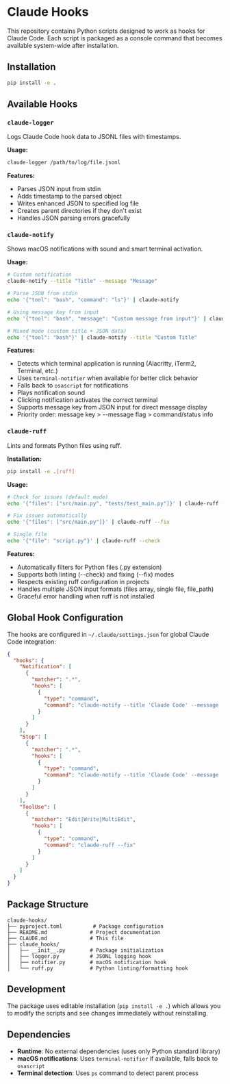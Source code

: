 # Claude Hooks

This repository contains Python scripts designed to work as hooks for Claude Code. Each script is packaged as a console command that becomes available system-wide after installation.

## Installation

```bash
pip install -e .
```

## Available Hooks

### `claude-logger`
Logs Claude Code hook data to JSONL files with timestamps.

**Usage:**
```bash
claude-logger /path/to/log/file.jsonl
```

**Features:**
- Parses JSON input from stdin
- Adds timestamp to the parsed object
- Writes enhanced JSON to specified log file
- Creates parent directories if they don't exist
- Handles JSON parsing errors gracefully

### `claude-notify`
Shows macOS notifications with sound and smart terminal activation.

**Usage:**
```bash
# Custom notification
claude-notify --title "Title" --message "Message"

# Parse JSON from stdin
echo '{"tool": "bash", "command": "ls"}' | claude-notify

# Using message key from input
echo '{"tool": "bash", "message": "Custom message from input"}' | claude-notify

# Mixed mode (custom title + JSON data)
echo '{"tool": "bash"}' | claude-notify --title "Custom Title"
```

**Features:**
- Detects which terminal application is running (Alacritty, iTerm2, Terminal, etc.)
- Uses `terminal-notifier` when available for better click behavior
- Falls back to `osascript` for notifications
- Plays notification sound
- Clicking notification activates the correct terminal
- Supports message key from JSON input for direct message display
- Priority order: message key > --message flag > command/status info

### `claude-ruff`
Lints and formats Python files using ruff.

**Installation:**
```bash
pip install -e .[ruff]
```

**Usage:**
```bash
# Check for issues (default mode)
echo '{"files": ["src/main.py", "tests/test_main.py"]}' | claude-ruff --check

# Fix issues automatically
echo '{"files": ["src/main.py"]}' | claude-ruff --fix

# Single file
echo '{"file": "script.py"}' | claude-ruff --check
```

**Features:**
- Automatically filters for Python files (.py extension)
- Supports both linting (--check) and fixing (--fix) modes
- Respects existing ruff configuration in projects
- Handles multiple JSON input formats (files array, single file, file_path)
- Graceful error handling when ruff is not installed

## Global Hook Configuration

The hooks are configured in `~/.claude/settings.json` for global Claude Code integration:

```json
{
  "hooks": {
    "Notification": [
      {
        "matcher": ".*",
        "hooks": [
          {
            "type": "command",
            "command": "claude-notify --title 'Claude Code' --message 'Notification received'"
          }
        ]
      }
    ],
    "Stop": [
      {
        "matcher": ".*",
        "hooks": [
          {
            "type": "command",
            "command": "claude-notify --title 'Claude Code' --message 'Input required'"
          }
        ]
      }
    ],
    "ToolUse": [
      {
        "matcher": "Edit|Write|MultiEdit",
        "hooks": [
          {
            "type": "command",
            "command": "claude-ruff --fix"
          }
        ]
      }
    ]
  }
}
```

## Package Structure

```
claude-hooks/
├── pyproject.toml          # Package configuration
├── README.md              # Project documentation
├── CLAUDE.md              # This file
├── claude_hooks/
│   ├── __init__.py        # Package initialization
│   ├── logger.py          # JSONL logging hook
│   ├── notifier.py        # macOS notification hook
│   └── ruff.py            # Python linting/formatting hook
```

## Development

The package uses editable installation (`pip install -e .`) which allows you to modify the scripts and see changes immediately without reinstalling.

## Dependencies

- **Runtime**: No external dependencies (uses only Python standard library)
- **macOS notifications**: Uses `terminal-notifier` if available, falls back to `osascript`
- **Terminal detection**: Uses `ps` command to detect parent process